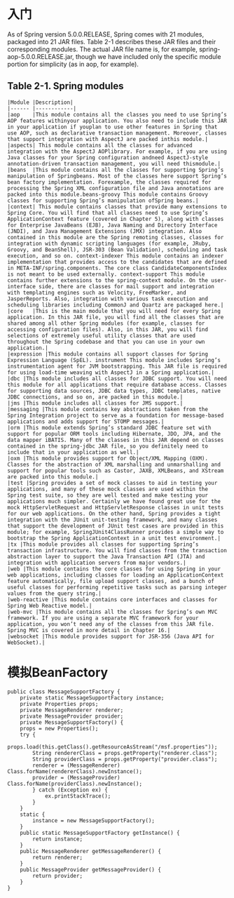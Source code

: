 # 入门
As of Spring version 5.0.0.RELEASE, Spring comes with 21 modules, packaged into 21 JAR files. Table 2-1 describes these JAR files and their corresponding modules. The actual JAR file name is, for example, spring-aop-5.0.0.RELEASE.jar, though we have included only the specific module portion for simplicity (as in aop, for example).

## Table 2-1. Spring modules
    |Module |Description|
    |------ |------------|  
    |aop    |This module contains all the classes you need to use Spring’s AOP features withinyour application. You also need to include this JAR in your application if youplan to use other features in Spring that use AOP, such as declarative transaction management. Moreover, classes that support integration with AspectJ are packed inthis module.|
    |aspects| This module contains all the classes for advanced integration with the AspectJ AOPlibrary. For example, if you are using Java classes for your Spring configuration andneed AspectJ-style annotation-driven transaction management, you will need thismodule.|
    |beans  |This module contains all the classes for supporting Spring’s manipulation of Springbeans. Most of the classes here support Spring’s bean factory implementation. Forexample, the classes required for processing the Spring XML configuration file and Java annotations are packed into this module.beans-groovy This module contains Groovy classes for supporting Spring’s manipulation ofSpring beans.|
    |context| This module contains classes that provide many extensions to Spring Core. You will find that all classes need to use Spring’s ApplicationContext feature (covered in Chapter 5), along with classes for Enterprise JavaBeans (EJB), Java Naming and Directory Interface (JNDI), and Java Management Extensions (JMX) integration. Also contained in this module are the Spring remoting classes, classes for integration with dynamic scripting languages (for example, JRuby, Groovy, and BeanShell), JSR-303 (Bean Validation), scheduling and task execution, and so on. context-indexer This module contains an indexer implementation that provides access to the candidates that are defined in META-INF/spring.components. The core class CandidateComponentsIndex is not meant to be used externally. context-support This module contains further extensions to the spring-context module. On the user-interface side, there are classes for mail support and integration with templating engines such as Velocity, FreeMarker, and JasperReports. Also, integration with various task execution and scheduling libraries including CommonJ and Quartz are packaged here.|
    |core   |This is the main module that you will need for every Spring application. In this JAR file, you will find all the classes that are shared among all other Spring modules (for example, classes for accessing configuration files). Also, in this JAR, you will find selections of extremely useful utility classes that are used throughout the Spring codebase and that you can use in your own application.|
    |expression |This module contains all support classes for Spring Expression Language (SpEL). instrument This module includes Spring’s instrumentation agent for JVM bootstrapping. This JAR file is required for using load-time weaving with AspectJ in a Spring application.|
    |dbc |This module includes all classes for JDBC support. You will need this module for all applications that require database access. Classes for supporting data sources, JDBC data types, JDBC templates, native JDBC connections, and so on, are packed in this module.|
    |jms |This module includes all classes for JMS support.|
    |messaging |This module contains key abstractions taken from the Spring Integration project to serve as a foundation for message-based applications and adds support for STOMP messages.|
    |orm |This module extends Spring’s standard JDBC feature set with support for popular ORM tools including Hibernate, JDO, JPA, and the data mapper iBATIS. Many of the classes in this JAR depend on classes contained in the spring-jdbc JAR file, so you definitely need to include that in your application as well.|
    |oxm |This module provides support for Object/XML Mapping (OXM). Classes for the abstraction of XML marshalling and unmarshalling and support for popular tools such as Castor, JAXB, XMLBeans, and XStream are packed into this module.|
    |test |Spring provides a set of mock classes to aid in testing your applications, and many of these mock classes are used within the Spring test suite, so they are well tested and make testing your applications much simpler. Certainly we have found great use for the mock HttpServletRequest and HttpServletResponse classes in unit tests for our web applications. On the other hand, Spring provides a tight integration with the JUnit unit-testing framework, and many classes that support the development of JUnit test cases are provided in this module; for example, SpringJUnit4ClassRunner provides a simple way to bootstrap the Spring ApplicationContext in a unit test environment.|
    |tx |This module provides all classes for supporting Spring’s transaction infrastructure. You will find classes from the transaction abstraction layer to support the Java Transaction API (JTA) and integration with application servers from major vendors.|
    |web |This module contains the core classes for using Spring in your web applications, including classes for loading an ApplicationContext feature automatically, file upload support classes, and a bunch of useful classes for performing repetitive tasks such as parsing integer values from the query string.|
    |web-reactive |This module contains core interfaces and classes for Spring Web Reactive model.|
    |web-mvc |This module contains all the classes for Spring’s own MVC framework. If you are using a separate MVC framework for your application, you won’t need any of the classes from this JAR file. Spring MVC is covered in more detail in Chapter 16.|
    |websocket |This module provides support for JSR-356 (Java API for WebSocket).|

# 模拟BeanFactory
    public class MessageSupportFactory {
    	private static MessageSupportFactory instance;
    	private Properties props;
    	private MessageRenderer renderer;
    	private MessageProvider provider;
	    private MessageSupportFactory() {
	    props = new Properties();
	    try {
	    props.load(this.getClass().getResourceAsStream("/msf.properties"));
		    String rendererClass = props.getProperty("renderer.class");
		    String providerClass = props.getProperty("provider.class");
		    renderer = (MessageRenderer) Class.forName(rendererClass).newInstance();
		    provider = (MessageProvider) Class.forName(providerClass).newInstance();
		    } catch (Exception ex) {
		    	ex.printStackTrace();
		    }
	    }
	    static {
	    	instance = new MessageSupportFactory();
	    }
	    public static MessageSupportFactory getInstance() {
	    	return instance;
	    }
	    public MessageRenderer getMessageRenderer() {
	    	return renderer;
	    }
	    public MessageProvider getMessageProvider() {
	    	return provider;
	    }
    }